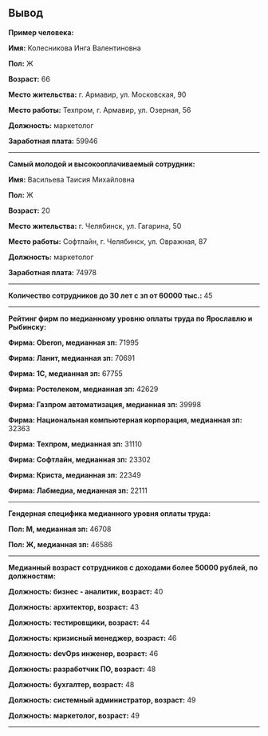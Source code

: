 ## Вывод

**Пример человека:**

**Имя:** Колесникова Инга Валентиновна

**Пол:** Ж

**Возраст:** 66

**Место жительства:** г. Армавир, ул. Московская, 90

**Место работы:** Техпром, г. Армавир, ул. Озерная, 56

**Должность:** маркетолог

**Заработная плата:** 59946

---------------------------------------------------------------------------

**Самый молодой и высокооплачиваемый сотрудник:**

**Имя:** Васильева Таисия Михайловна

**Пол:** Ж

**Возраст:** 20

**Место жительства:** г. Челябинск, ул. Гагарина, 50

**Место работы:** Софтлайн, г. Челябинск, ул. Овражная, 87

**Должность:** маркетолог

**Заработная плата:** 74978

---------------------------------------------------------------------------

**Количество сотрудников до 30 лет с зп от 60000 тыс.:** 45

---------------------------------------------------------------------------

**Рейтинг фирм по медианному уровню оплаты труда по Ярославлю и Рыбинску:**

**Фирма: Oberon, медианная зп:** 71995

**Фирма: Ланит, медианная зп:** 70691

**Фирма: 1С, медианная зп:** 67755

**Фирма: Ростелеком, медианная зп:** 42629

**Фирма: Газпром автоматизация, медианная зп:** 39998

**Фирма: Национальная компьютерная корпорация, медианная зп:** 32363

**Фирма: Техпром, медианная зп:** 31110

**Фирма: Софтлайн, медианная зп:** 23302

**Фирма: Криста, медианная зп:** 22349

**Фирма: Лабмедиа, медианная зп:** 22111

---------------------------------------------------------------------------

**Гендерная специфика медианного уровня оплаты труда:**

**Пол: М, медианная зп:** 46708

**Пол: Ж, медианная зп:** 46586


---------------------------------------------------------------------------

**Медианный возраст сотрудников с доходами более 50000 рублей, по должностям:**

**Должность: бизнес - аналитик, возраст:** 40

**Должность: архитектор, возраст:** 43

**Должность: тестировщики, возраст:** 44

**Должность: кризисный менеджер, возраст:** 46

**Должность: devOps инженер, возраст:** 46

**Должность: разработчик ПО, возраст:** 48

**Должность: бухгалтер, возраст:** 48

**Должность: системный администратор, возраст:** 49

**Должность: маркетолог, возраст:** 49


---------------------------------------------------------------------------